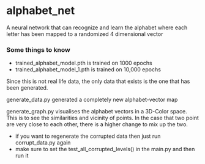 # alphabet_net
A neural network that can recognize and learn the alphabet where each letter has been mapped to a randomized 4 dimensional vector

### Some things to know

- trained_alphabet_model.pth is trained on 1000 epochs
- trained_alphabet_model_1.pth is trained on 10,000 epochs

Since this is not real life data, the only data that exists is the one that has been generated.

generate_data.py generated a completely new alphabet-vector map

generate_graph.py visualises the alphabet vectors in a 3D-Color space. This is to see the similarities and vicinity of points. In the case that two point are very close to each other, there is a higher change to mix up the two.

- if you want to regenerate the corrupted data then just run corrupt_data.py again
- make sure to set the test_all_corrupted_levels() in the main.py and then run it
